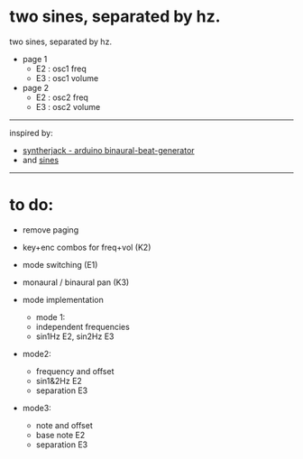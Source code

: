 # two sines, separated by hz.
two sines, separated by hz.
- page 1
  - E2 : osc1 freq
  - E3 : osc1 volume
- page 2
  - E2 : osc2 freq
  - E3 : osc2 volume

---
inspired by: 
- [syntherjack - arduino binaural-beat-generator](https://syntherjack.net/binaural-beat-generator-1-5-arduino/) 
- and [sines](https://github.com/aidanreilly/sines)

---
# to do:
- remove paging
- key+enc combos for freq+vol (K2)
- mode switching (E1)
- monaural / binaural pan (K3)
 
- mode implementation 
  - mode 1: 
  -  independent frequencies
  -  sin1Hz E2, sin2Hz E3 
- mode2: 
  -  frequency and offset
  -  sin1&2Hz E2
  -  separation E3 
- mode3: 
  -  note and offset
  -  base note E2
  -  separation E3








